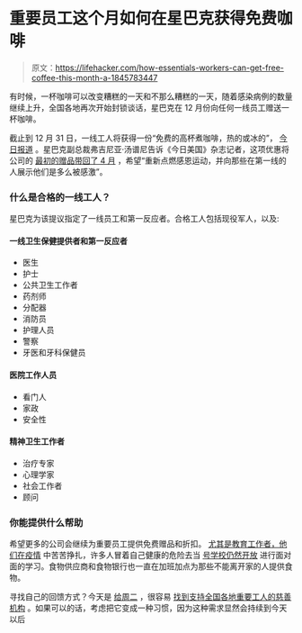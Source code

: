 # 重要员工这个月如何在星巴克获得免费咖啡

> 原文：<https://lifehacker.com/how-essentials-workers-can-get-free-coffee-this-month-a-1845783447>

有时候，一杯咖啡可以改变糟糕的一天和不那么糟糕的一天，随着感染病例的数量继续上升，全国各地再次开始封锁谈话，星巴克在 12 月份向任何一线员工赠送一杯咖啡。



截止到 12 月 31 日，一线工人将获得一份“免费的高杯煮咖啡，热的或冰的”， [今日报道](https://www.today.com/food/starbucks-giving-away-free-coffee-first-responders-whole-month-december-t201848) 。星巴克副总裁弗吉尼亚·汤谱尼告诉《今日美国》杂志记者，这项优惠将公司的 [最初的赠品带回了 4 月](https://stories.starbucks.com/stories/2020/starbucks-gives-1million-cups-of-free-coffee-to-first-responders-in-us-and-canada/) ，希望“重新点燃感恩运动，并向那些在第一线的人展示他们是多么被感激”。

### 什么是合格的一线工人？

星巴克为该提议指定了一线员工和第一反应者。合格工人包括现役军人，以及:

#### 一线卫生保健提供者和第一反应者

*   医生
*   护士
*   公共卫生工作者
*   药剂师
*   分配器
*   消防员
*   护理人员
*   警察
*   牙医和牙科保健员

#### 医院工作人员

*   看门人
*   家政
*   安全性

#### 精神卫生工作者

*   治疗专家
*   心理学家
*   社会工作者
*   顾问

### 你能提供什么帮助

希望更多的公司会继续为重要员工提供免费赠品和折扣。 [尤其是教育工作者，他们在疫情](https://www.nea.org/advocating-for-change/new-from-nea/many-educators-buckling-under-pandemic-workload) 中苦苦挣扎，许多人冒着自己健康的危险去当 [号学校仍然开放](https://www.cnn.com/2020/10/20/us/nyc-schools-coronavirus-cases-success/index.html) 进行面对面的学习。食物供应商和食物银行也一直在加班加点为那些不能离开家的人提供食物。

寻找自己的回馈方式？今天是 [给周二](https://hq.givingtuesday.org/about/) ，很容易 [找到支持全国各地重要工人的慈善机构](https://www.givingtuesday.org/givingtuesday-across-us) 。如果可以的话，考虑把它变成一种习惯，因为这种需求显然会持续到今天以后